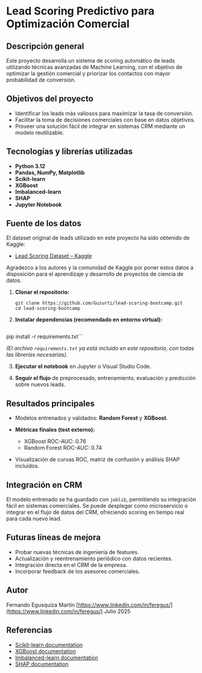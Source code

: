 # Lead Scoring Predictivo para Optimización Comercial

## Descripción general

Este proyecto desarrolla un sistema de scoring automático de leads utilizando técnicas avanzadas de Machine Learning, con el objetivo de optimizar la gestión comercial y priorizar los contactos con mayor probabilidad de conversión.

## Objetivos del proyecto

* Identificar los leads más valiosos para maximizar la tasa de conversión.
* Facilitar la toma de decisiones comerciales con base en datos objetivos.
* Proveer una solución fácil de integrar en sistemas CRM mediante un modelo reutilizable.

## Tecnologías y librerías utilizadas

* **Python 3.12**
* **Pandas, NumPy, Matplotlib**
* **Scikit-learn**
* **XGBoost**
* **Imbalanced-learn**
* **SHAP**
* **Jupyter Notebook**

## Fuente de los datos

El dataset original de leads utilizado en este proyecto ha sido obtenido de Kaggle:

* [Lead Scoring Dataset – Kaggle](https://www.kaggle.com/datasets/amritachatterjee09/lead-scoring-dataset/code)

Agradezco a los autores y la comunidad de Kaggle por poner estos datos a disposición para el aprendizaje y desarrollo de proyectos de ciencia de datos.

1. **Clonar el repositorio:**

   ```
   git clone https://github.com/Guzurti/lead-scoring-bootcamp.git
   cd lead-scoring-bootcamp
   ```
2. **Instalar dependencias (recomendado en entorno virtual):**
   ```
pip install -r requirements.txt```

*(El archivo `requirements.txt` ya está incluido en este repositorio, con todas las librerías necesarias).*

3. **Ejecutar el notebook** en Jupyter o Visual Studio Code.

4. **Seguir el flujo** de preprocesado, entrenamiento, evaluación y predicción sobre nuevos leads.

## Resultados principales

* Modelos entrenados y validados: **Random Forest** y **XGBoost**.
* **Métricas finales (test externo):**

  * XGBoost ROC-AUC: 0.76
  * Random Forest ROC-AUC: 0.74
* Visualización de curvas ROC, matriz de confusión y análisis SHAP incluidos.

## Integración en CRM

El modelo entrenado se ha guardado con `joblib`, permitiendo su integración fácil en sistemas comerciales. Se puede desplegar como microservicio o integrar en el flujo de datos del CRM, ofreciendo scoring en tiempo real para cada nuevo lead.

## Futuras líneas de mejora

* Probar nuevas técnicas de ingeniería de features.
* Actualización y reentrenamiento periódico con datos recientes.
* Integración directa en el CRM de la empresa.
* Incorporar feedback de los asesores comerciales.

## Autor

Fernando Egusquiza Martín
[https://www.linkedin.com/in/feregus/](https://www.linkedin.com/in/feregus/)
Julio 2025

## Referencias

* [Scikit-learn documentation](https://scikit-learn.org/)
* [XGBoost documentation](https://xgboost.readthedocs.io/)
* [Imbalanced-learn documentation](https://imbalanced-learn.org/)
* [SHAP documentation](https://shap.readthedocs.io/)

